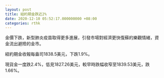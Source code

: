 ```yaml
---
layout: post
title: 紐約期金跌近2%
date: 2020-12-10 05:52:17.000000000 +08:00
categories: rthk
---
```


金價下跌，新型肺炎疫苗取得更多進展，引發市場對經濟更快復蘇的樂觀情緒，資金流出避險的金市。

紐約期金收報每盎司1838.5美元，下跌1.9%。

現貨金一度跌2.4%，低見1827.26美元，較早時跌幅收窄至1839.53美元，跌1.66%。

